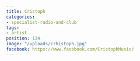 ```yaml
---
title: Cristoph
categories:
- specialist-radio-and-club
tags:
- artist
position: 134
image: "/uploads/crhistoph.jpg"
facebook: https://www.facebook.com/CristophMusic/
---
```


